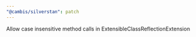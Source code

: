```yaml
---
"@cambis/silverstan": patch
---
```


Allow case insensitive method calls in ExtensibleClassReflectionExtension
